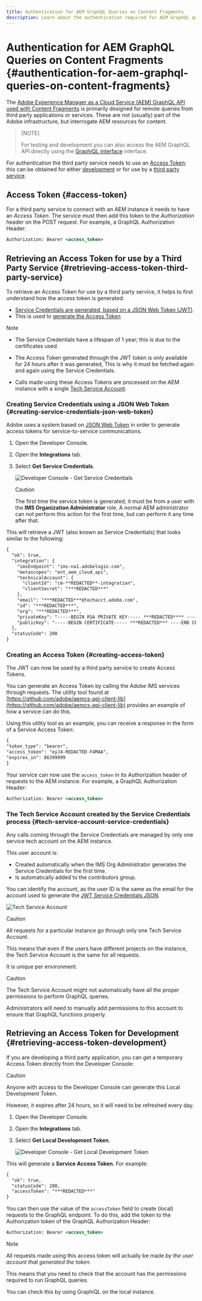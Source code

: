 ```yaml
---
title: Authentication for AEM GraphQL Queries on Content Fragments
description: Learn about the authentication required for AEM GraphQL queries.
---
```


# Authentication for AEM GraphQL Queries on Content Fragments {#authentication-for-aem-graphql-queries-on-content-fragments}

The [Adobe Experience Manager as a Cloud Service (AEM) GraphQL API used with Content Fragments](/help/assets/content-fragments/graphql-api-content-fragments.md) is primarily designed for remote queries from third party applications or services.  These are not (usually) part of the Adobe infrastructure, but interrogate AEM resources for content.

>[NOTE]
>
>For testing and development you can also access the AEM GraphQL API directly using the [GraphiQL interface](/help/assets/content-fragments/graphql-api-content-fragments.md#graphiql-interface) interface.

For authentication the third party service needs to use an [Access Token](#access-token); this can be obtained for either [development](#retrieving-access-token-development) or for use by a [third party service](#retrieving-access-token-third-party-service).

## Access Token {#access-token}

For a third party service to connect with an AEM instance it needs to have an *Access Token*. The service must then add this token to the *Authorization* header on the POST request. For example, a GraphQL Authorization Header:

```xml
Authorization: Bearer <access_token>
```

## Retrieving an Access Token for use by a Third Party Service {#retrieving-access-token-third-party-service}

To retrieve an Access Token for use by a third party service, it helps to first understand how the access token is generated:

* [Service Credentials are generated, based on a JSON Web Token (JWT)](#creating-service-credentials-json-web-token).
* This is used to [generate the Access Token](#creating-access-token)

>[!NOTE]
>
>* The Service Credentials have a lifespan of 1 year; this is due to the certificates used.
>
>* The Access Token generated through the JWT token is only available for 24 hours after it was generated, This is why it must be fetched again and again using the Service Credentials.
>
>* Calls made using these Access Tokens are processed on the AEM instance with a single [Tech Service Account](#tech-service-account-service-credentials).

### Creating Service Credentials using a JSON Web Token {#creating-service-credentials-json-web-token}

Adobe uses a system based on [JSON Web Token](https://jwt.io/) in order to generate access tokens for service-to-service communications. 

1. Open the Developer Console.

1. Open the **Integrations** tab.

1. Select **Get Service Credentials**.
   
   ![Developer Console - Get Service Credentials](assets/cfm-graphql-auth-dev-console.png)

   >[!CAUTION]
   >
   >The first time the service token is generated, it must be from a user with the **IMS Organization Administrator** role. A normal AEM administrator can not perform this action for the first time, but can perform it any time after that.

This will retrieve a JWT (also known as Service Credentials) that looks similar to the following:

```xml
{
  "ok": true,
  "integration": {
    "imsEndpoint": "ims-na1.adobelogin.com",
    "metascopes": "ent_aem_cloud_api",
    "technicalAccount": {
      "clientId": "cm-**REDACTED**-integration",
      "clientSecret": "***REDACTED***"
    },
    "email": "***REDACTED***@techacct.adobe.com",
    "id": "***REDACTED***",
    "org": "***REDACTED***",
    "privateKey": "-----BEGIN RSA PRIVATE KEY----- ***REDACTED**** ----END RSA PRIVATE KEY-----\r\n",
    "publicKey": "-----BEGIN CERTIFICATE----- ***REDACTED*** ----END CERTIFICATE-----\r\n"
  },
  "statusCode": 200
}
```
### Creating an Access Token {#creating-access-token}

The JWT can now be used by a third party service to create Access Tokens.

You can generate an Access Token by calling the Adobe IMS services through requests. The utility tool found at [https://github.com/adobe/aemcs-api-client-lib](https://github.com/adobe/aemcs-api-client-lib) provides an example of how a service can do this.

Using this utility tool as an example, you can receive a response in the form of a Service Access Token:

```xml
{
"token_type": "bearer",
"access_token": "eyJ4-REDACTED-F4MAA",
"expires_in": 86399999
}
```

Your service can now use the `access_token` in its Authorization header of requests to the AEM instance. For example, a GraphQL Authorization Header:

```xml
Authorization: Bearer <access_token>
```

### The Tech Service Account created by the Service Credentials process {#tech-service-account-service-credentials}

Any calls coming through the Service Credentials are managed by only one service tech account on the AEM instance. 

This user account is:

* Created automatically when the IMS Org Administrator generates the Service Credentials for the first time.
* Is automatically added to the contributors group. 
 
You can identify the account, as the user ID is the same as the email for the account used to generate the [JWT Service Credentials JSON](#creating-service-credentials-json-web-token).

![Tech Service Account](assets/cfm-tech-service-account.png)

>[!CAUTION]
>
>All requests for a particular instance go through only one Tech Service Account. 
>
>This means that even if the users have different projects on the instance, the Tech Service Account is the same for all requests. 
>
>It is unique per environment.

>[!CAUTION]
>
>The Tech Service Account might not automatically have all the proper permissions to perform GraphQL queries. 
>
>Administrators will need to manually add permissions to this account to ensure that GraphQL functions properly.

## Retrieving an Access Token for Development {#retrieving-access-token-development}

If you are developing a third party application, you can get a temporary Access Token directly from the Developer Console: 

>[!CAUTION]
>
>Anyone with access to the Developer Console can generate this Local Development Token.
>
>However, it expires after 24 hours, so it will need to be refreshed every day.

1. Open the Developer Console.

1. Open the **Integrations** tab.

1. Select **Get Local Development Token**.
   
   ![Developer Console - Get Local Development Token](assets/cfm-graphql-auth-dev-console.png)

This will generate a **Service Access Token**. For example:

```xml
{
  "ok": true,
  "statusCode": 200,
  "accessToken": "***REDACTED***"
}
```

You can then use the value of the `accessToken` field to create (local) requests to the GraphQL endpoint. To do this, add the token to the Authorization token of the GraphQL Authorization Header:

```xml
Authorization: Bearer <access_token>
```

>[!NOTE]
>
>All requests made using this access token will actually be made *by the user account that generated the token*. 
>
>This means that you need to check that the account has the permissions required to run GraphQL queries. 
>
>You can check this by using GraphiQL on the local instance.
